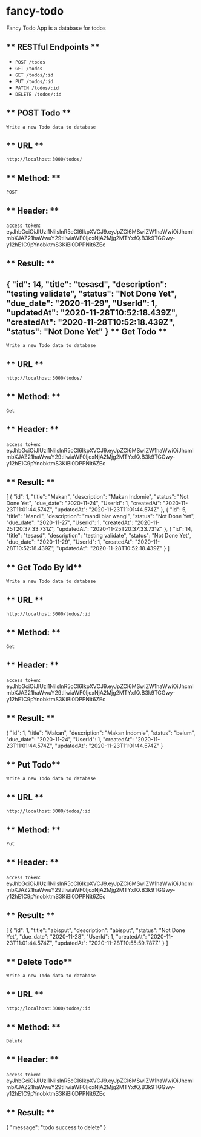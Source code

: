 # fancy-todo
Fancy Todo App is a database for todos

** RESTful Endpoints **
----
- `POST /todos`
- `GET /todos`
- `GET /todos/:id`
- `PUT /todos/:id`
- `PATCH /todos/:id`
- `DELETE /todos/:id`

** POST Todo **
----
    Write a new Todo data to database

** URL **
----
`http://localhost:3000/todos/`

** Method: **
----
`POST`

** Header: **
----
`access token`: eyJhbGciOiJIUzI1NiIsInR5cCI6IkpXVCJ9.eyJpZCI6MSwiZW1haWwiOiJhcmlmbXJAZ21haWwuY29tIiwiaWF0IjoxNjA2Mjg2MTYxfQ.B3k9TGGwy-y12hE1C9pYnobktmS3KiBl0DPPNit6ZEc

**  Result:  ** 
---
{
    "id": 14,
    "title": "tesasd",
    "description": "testing validate",
    "status": "Not Done Yet",
    "due_date": "2020-11-29",
    "UserId": 1,
    "updatedAt": "2020-11-28T10:52:18.439Z",
    "createdAt": "2020-11-28T10:52:18.439Z",
    "status": "Not Done Yet"
}
** Get Todo **
----
    Write a new Todo data to database

** URL **
----
`http://localhost:3000/todos/`

** Method: **
----
`Get`

** Header: **
----
`access token`: eyJhbGciOiJIUzI1NiIsInR5cCI6IkpXVCJ9.eyJpZCI6MSwiZW1haWwiOiJhcmlmbXJAZ21haWwuY29tIiwiaWF0IjoxNjA2Mjg2MTYxfQ.B3k9TGGwy-y12hE1C9pYnobktmS3KiBl0DPPNit6ZEc

**  Result:  ** 
---
[
    {
        "id": 1,
        "title": "Makan",
        "description": "Makan Indomie",
        "status": "Not Done Yet",
        "due_date": "2020-11-24",
        "UserId": 1,
        "createdAt": "2020-11-23T11:01:44.574Z",
        "updatedAt": "2020-11-23T11:01:44.574Z"
    },
    {
        "id": 5,
        "title": "Mandi",
        "description": "mandi biar wangi",
        "status": "Not Done Yet",
        "due_date": "2020-11-27",
        "UserId": 1,
        "createdAt": "2020-11-25T20:37:33.731Z",
        "updatedAt": "2020-11-25T20:37:33.731Z"
    },
    {
        "id": 14,
        "title": "tesasd",
        "description": "testing validate",
        "status": "Not Done Yet",
        "due_date": "2020-11-29",
        "UserId": 1,
        "createdAt": "2020-11-28T10:52:18.439Z",
        "updatedAt": "2020-11-28T10:52:18.439Z"
    }
]

** Get Todo By Id**
----
    Write a new Todo data to database

** URL **
----
`http://localhost:3000/todos/:id`

** Method: **
----
`Get`

** Header: **
----
`access token`: eyJhbGciOiJIUzI1NiIsInR5cCI6IkpXVCJ9.eyJpZCI6MSwiZW1haWwiOiJhcmlmbXJAZ21haWwuY29tIiwiaWF0IjoxNjA2Mjg2MTYxfQ.B3k9TGGwy-y12hE1C9pYnobktmS3KiBl0DPPNit6ZEc

**  Result:  ** 
---
{
    "id": 1,
    "title": "Makan",
    "description": "Makan Indomie",
    "status": "belum",
    "due_date": "2020-11-24",
    "UserId": 1,
    "createdAt": "2020-11-23T11:01:44.574Z",
    "updatedAt": "2020-11-23T11:01:44.574Z"
}

** Put Todo**
----
    Write a new Todo data to database

** URL **
----
`http://localhost:3000/todos/:id`

** Method: **
----
`Put`

** Header: **
----
`access token`: eyJhbGciOiJIUzI1NiIsInR5cCI6IkpXVCJ9.eyJpZCI6MSwiZW1haWwiOiJhcmlmbXJAZ21haWwuY29tIiwiaWF0IjoxNjA2Mjg2MTYxfQ.B3k9TGGwy-y12hE1C9pYnobktmS3KiBl0DPPNit6ZEc

**  Result:  ** 
---
[
    {
        "id": 1,
        "title": "abisput",
        "description": "abisput",
        "status": "Not Done Yet",
        "due_date": "2020-11-28",
        "UserId": 1,
        "createdAt": "2020-11-23T11:01:44.574Z",
        "updatedAt": "2020-11-28T10:55:59.787Z"
    }
]

** Delete Todo**
----
    Write a new Todo data to database

** URL **
----
`http://localhost:3000/todos/:id`

** Method: **
----
`Delete`

** Header: **
----
`access token`: eyJhbGciOiJIUzI1NiIsInR5cCI6IkpXVCJ9.eyJpZCI6MSwiZW1haWwiOiJhcmlmbXJAZ21haWwuY29tIiwiaWF0IjoxNjA2Mjg2MTYxfQ.B3k9TGGwy-y12hE1C9pYnobktmS3KiBl0DPPNit6ZEc

**  Result:  ** 
---
{
    "message": "todo success to delete"
}